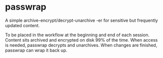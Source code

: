 # passwrap

A simple archive-encrypt/decrypt-unarchive -er for sensitive but frequently updated content.

To be placed in the workflow at the beginning and end of each session. Content sits archived and encrypted on disk 99% of the time. When access is needed, passwrap decrypts and unarchives. When changes are finished, passwrap can wrap it back up.



